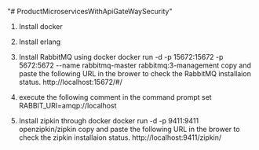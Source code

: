 "# ProductMicroservicesWithApiGateWaySecurity" 

1. Install docker 

2. Install erlang 

3. Install RabbitMQ using docker
    docker run -d -p 15672:15672 -p 5672:5672 --name rabbitmq-master rabbitmq:3-management
    copy and paste the following URL in the brower to check the RabbitMQ installaion status.
     http://localhost:15672/#/

4. execute the following comment in the command prompt 
   set RABBIT_URI=amqp://localhost

5. Install zipkin through docker
   docker run -d -p 9411:9411 openzipkin/zipkin
   copy and paste the following URL in the brower to check the zipkin  installaion status.
   http://localhost:9411/zipkin/
   
